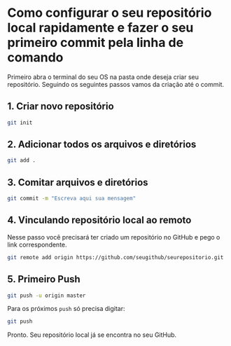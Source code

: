 # Como configurar o seu repositório local rapidamente e fazer o seu primeiro commit pela linha de comando
Primeiro abra o terminal do seu OS na pasta onde deseja criar seu repositório. Seguindo os seguintes passos vamos da criação até o commit.
## 1. Criar novo repositório
```bash
git init
```
## 2. Adicionar todos os arquivos e diretórios
```bash
git add .
```
## 3. Comitar arquivos e diretórios
```bash
git commit -m "Escreva aqui sua mensagem"
```
## 4. Vinculando repositório local ao remoto
Nesse passo você precisará ter criado um repositório no GitHub e pego o link correspondente.
```bash
git remote add origin https://github.com/seugithub/seurepositorio.git
```
## 5. Primeiro Push
```bash
git push -u origin master
```
Para os próximos `push` só precisa digitar:
```bash
git push
``` 
Pronto. Seu repositório local já se encontra no seu GitHub.